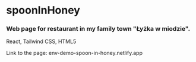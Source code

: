# spoonInHoney

### Web page for restaurant in my family town "Łyżka w miodzie".

React, Tailwind CSS, HTML5

Link to the page: env-demo-spoon-in-honey.netlify.app


